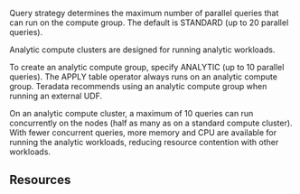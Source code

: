 
Query strategy determines the maximum number of parallel queries that can run on the compute group. The default is STANDARD (up to 20 parallel queries).

Analytic compute clusters are designed for running analytic workloads.

To create an analytic compute group, specify ANALYTIC (up to 10 parallel queries). The APPLY table operator always runs on an analytic compute group. Teradata recommends using an analytic compute group when running an external UDF.

On an analytic compute cluster, a maximum of 10 queries can run concurrently on the nodes (half as many as on a standard compute cluster). With fewer concurrent queries, more memory and CPU are available for running the analytic workloads, reducing resource contention with other workloads.

## Resources


